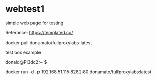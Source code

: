 # webtest1
simple web page for testing

Referance: https://templated.co/

docker pull donamato/fullproxylabs:latest


test box example

donald@Pi3dc2:~ $ 

docker run -d -p 192.168.51.115:8282:80 donamato/fullproxylabs:latest

